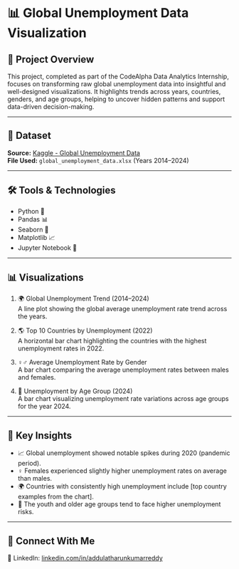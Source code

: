 # 📊 Global Unemployment Data Visualization

## 🧠 Project Overview
This project, completed as part of the CodeAlpha Data Analytics Internship, focuses on transforming raw global unemployment data into insightful and well-designed visualizations. It highlights trends across years, countries, genders, and age groups, helping to uncover hidden patterns and support data-driven decision-making.

---

## 📁 Dataset
**Source:** [Kaggle - Global Unemployment Data](https://www.kaggle.com/datasets/sazidthe1/global-unemployment-data)  
**File Used:** `global_unemployment_data.xlsx` (Years 2014–2024)

---

## 🛠 Tools & Technologies
- Python 🐍  
- Pandas 📊  
- Seaborn 🎨  
- Matplotlib 📈  
- Jupyter Notebook 📓

---

## 📊 Visualizations

1. 🌍 Global Unemployment Trend (2014–2024)  
   A line plot showing the global average unemployment rate trend across the years.

2. 🌎 Top 10 Countries by Unemployment (2022)  
   A horizontal bar chart highlighting the countries with the highest unemployment rates in 2022.

3. ♀♂ Average Unemployment Rate by Gender  
   A bar chart comparing the average unemployment rates between males and females.

4. 🎂 Unemployment by Age Group (2024)  
   A bar chart visualizing unemployment rate variations across age groups for the year 2024.

---

## 📌 Key Insights
- 📈 Global unemployment showed notable spikes during 2020 (pandemic period).
- ♀ Females experienced slightly higher unemployment rates on average than males.
- 🌍 Countries with consistently high unemployment include [top country examples from the chart].
- 👥 The youth and older age groups tend to face higher unemployment risks.

---

## 🔗 Connect With Me 
📌 LinkedIn: [linkedin.com/in/addulatharunkumarreddy](https://linkedin.com/in/addulatharunkumarreddy)
